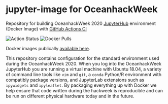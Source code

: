 # jupyter-image for OceanhackWeek

Repository for building OceanhackWeek 2020
[JupyterHub](https://jupyter.org/hub) environment (Docker Image) with
[GitHub Actions CI](https://help.github.com/en/actions/automating-your-workflow-with-github-actions)

![Action Status](https://github.com/oceanhackweek/jupyter-image/workflows/MasterBuild/badge.svg)
![Docker Pulls](https://img.shields.io/docker/pulls/uwhackweeks/oceanhackweek)

Docker images publically [available here](https://hub.docker.com/repository/docker/uwhackweeks/oceanhackweek).

This repository contains configuration for the standard environment used during the OceanhackWeek 2020.
When you log into the OceanhackWeek JupyterHub you are running a virtual machine with Ubuntu 18.04,
a variety of command line tools like `vim` and `git`,
a `conda` Python/R environment with compatibly package versions,
and JupyterLab extensions such as `ipywidgets` and `ipyleaflet`.
By packaging everything up with Docker we help ensure that code written during the hackweek is reproducible and can be run on different physical hardware today and in the future.